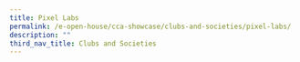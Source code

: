 ```yaml
---
title: Pixel Labs
permalink: /e-open-house/cca-showcase/clubs-and-societies/pixel-labs/
description: ""
third_nav_title: Clubs and Societies
---
```

